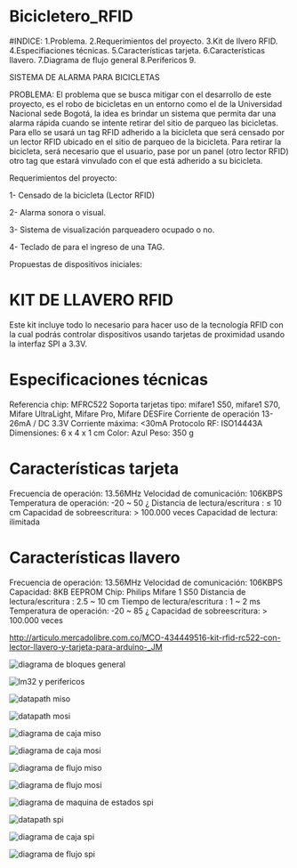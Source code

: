 # Bicicletero_RFID


#INDICE:
1.Problema.
2.Requerimientos del proyecto.
3.Kit de llvero RFID.
4.Especifiaciones técnicas.
5.Características tarjeta.
6.Características llavero.
7.Diagrama de flujo general
8.Perifericos
9.








SISTEMA DE ALARMA PARA BICICLETAS

PROBLEMA: El problema que se busca mitigar con el desarrollo de este proyecto, es el robo de bicicletas en un entorno como el de la Universidad Nacional sede Bogotá, la idea es brindar un sistema que permita dar una alarma rápida cuando se intente retirar del sitio de parqueo las bicicletas. Para ello se usará un tag RFID adherido a la bicicleta que será censado por un lector RFID ubicado en el sitio de parqueo de la bicicleta. Para retirar la bicicleta, será necesario que el usuario, pase por un panel (otro lector RFID) otro tag que estará vinvulado con el que está adherido a su bicicleta.

Requerimientos del proyecto:

1- Censado de la bicicleta (Lector RFID)

2- Alarma sonora o visual.

3- Sistema de visualización parqueadero ocupado o no.

4- Teclado de para el ingreso de una TAG.

Propuestas de dispositivos iniciales:


# KIT DE LLAVERO RFID

Este kit incluye todo lo necesario para hacer uso de la tecnología RFID con la cual podrás controlar dispositivos usando tarjetas de proximidad usando la interfaz SPI a 3.3V.

# Especificaciones técnicas
Referencia chip: MFRC522
Soporta tarjetas tipo: mifare1 S50, mifare1 S70, Mifare UltraLight, Mifare Pro, Mifare DESFire
Corriente de operación 13-26mA / DC 3.3V
Corriente máxima: <30mA
Protocolo RF: ISO14443A
Dimensiones: 6 x 4 x 1 cm
Color: Azul
Peso: 350 g

# Características tarjeta
Frecuencia de operación: 13.56MHz
Velocidad de comunicación: 106KBPS
Temperatura de operación: -20 ~ 50 ¿
Distancia de lectura/escritura : ≤ 10 cm
Capacidad de sobreescritura: > 100.000 veces
Capacidad de lectura: ilimitada

# Características llavero
Frecuencia de operación: 13.56MHz
Velocidad de comunicación: 106KBPS
Capacidad: 8KB EEPROM
Chip: Philips Mifare 1 S50
Distancia de lectura/escritura : 2.5 ~ 10 cm
Tiempo de lectura/escritura : 1 ~ 2 ms
Temperatura de operación: -20 ~ 85 ¿
Capacidad de sobreescritura: > 100.000 veces








http://articulo.mercadolibre.com.co/MCO-434449516-kit-rfid-rc522-con-lector-llavero-y-tarjeta-para-arduino-_JM

















![diagrama de bloques general](https://cloud.githubusercontent.com/assets/25775237/26181044/8bcd164e-3b32-11e7-90b0-4669b16d351d.png)


![lm32 y perifericos](https://cloud.githubusercontent.com/assets/25775237/26181045/8bdaa11a-3b32-11e7-9549-793cb6322d57.png)


![datapath miso](https://cloud.githubusercontent.com/assets/25775237/26180679/64b3ebd4-3b30-11e7-8bd7-f88e74870154.png)

![datapath mosi](https://cloud.githubusercontent.com/assets/25775237/26180680/64b76638-3b30-11e7-907c-1a24579f5c93.png)

![diagrama de caja miso](https://cloud.githubusercontent.com/assets/25775237/26180681/64bded8c-3b30-11e7-8189-788a81ef2653.png)

![diagrama de caja mosi](https://cloud.githubusercontent.com/assets/25775237/26180682/64c44164-3b30-11e7-9f29-58e12f8af5d7.png)

![diagrama de flujo miso](https://cloud.githubusercontent.com/assets/25775237/26180688/65768f9a-3b30-11e7-9c4e-6a88c4dcd18c.png)

![diagrama de flujo mosi](https://cloud.githubusercontent.com/assets/25775237/26180689/6594b0ba-3b30-11e7-8b29-2d8effe1d90c.png)

![diagrama de maquina de estados spi](https://cloud.githubusercontent.com/assets/25775237/26180683/64dc28ce-3b30-11e7-8c59-8d0429968ab9.png)

![datapath spi](https://cloud.githubusercontent.com/assets/25775237/26180684/64df23bc-3b30-11e7-9d09-196bd3b4e8e8.png)

![diagrama de caja spi](https://cloud.githubusercontent.com/assets/25775237/26180685/64e5f2c8-3b30-11e7-86ea-7950d9c388c2.png)

![diagrama de flujo spi](https://cloud.githubusercontent.com/assets/25775237/26180686/64e92948-3b30-11e7-9e22-26bd38b93d83.png)











